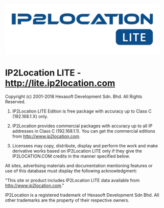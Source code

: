 ![./doc/logo.png](./doc/logo.png)

# IP2Location LITE - http://lite.ip2location.com

Copyright (c) 2001-2018 Hexasoft Development Sdn. Bhd.
All Rights Reserved.

1. IP2Location LITE Edition is free package with accuracy up to Class C (192.168.1.X) only.

2. IP2Location provides commercial packages with accuracy up to all IP addresses in Class C (192.168.1.1). You can get the commercial editions from http://www.ip2location.com.

3. Licensees may copy, distribute, display and perform the work and make derivative works based on IP2Location LITE only if they give the IP2LOCATION.COM credits in the manner specified below.

All sites, advertising materials and documentation mentioning features or use of this database must display the following acknowledgment:

"This site or product includes IP2Location LITE data available from http://www.ip2location.com."

IP2Location is a registered trademark of Hexasoft Development Sdn Bhd. All other trademarks are the property of their respective owners.